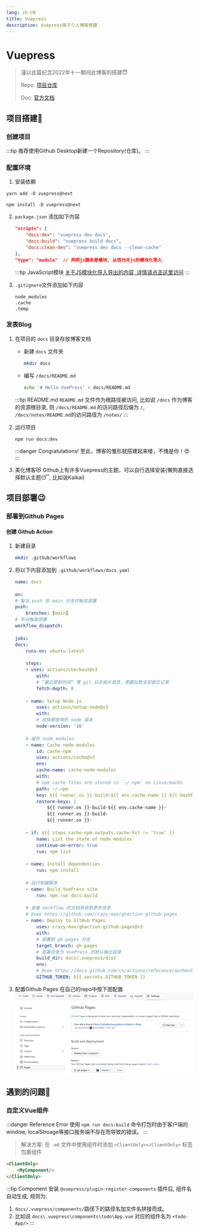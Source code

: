 ```yaml
---
lang: zh-CN
title: Vuepress
description: Vuepress用于个人博客搭建
---
```


# Vuepress

> 谨以此篇纪念2022年十一期间此博客的搭建😇
> 
> Repo: [项目仓库](https://github.com/vuepress/vuepress-next)
>
> Doc: [官方文档](https://v2.vuepress.vuejs.org/zh/)

## 项目搭建:slightly_smiling_face:

### 创建项目

:::tip
推荐使用Github Desktop新建一个Repository(仓库)。
:::

### 配置环境

1. 安装依赖

<CodeGroup>
<CodeGroupItem title="YARN">

```bash:no-line-numbers
yarn add -D vuepress@next
```

</CodeGroupItem>

<CodeGroupItem title="NPM" active>

```bash:no-line-numbers
npm install -D vuepress@next
```

</CodeGroupItem>
</CodeGroup>

2. `package.json` 添加如下内容

    ```json
    "scripts": {
        "docs:dev": "vuepress dev docs",
        "docs:build": "vuepress build docs",
        "docs:clean-dev": "vuepress dev docs --clean-cache"
    },
    "type": "module"  // 声明js脚本是模块, 从而允许js的模块化导入
    ```
    :::tip JavaScript模块 
    [关于JS模块化导入导出的内容, 详情请点击这里访问](https://developer.mozilla.org/zh-CN/docs/Web/JavaScript/Guide/Modules)
    :::

3. `.gitignore`文件添加如下内容

    ```gitignore
    node_modules
    .cache
    .temp
    ```

### 发表Blog

1. 在项目的 `docs` 目录存放博客文档
    + 新建 `docs` 文件夹
        ```sh
        mkdir docs
        ```
    + 编写 `/docs/README.md`
        ```sh
        echo '# Hello VuePress' > docs/README.md
        ```

    :::tip README.md
    `README.md` 文件作为根路径被访问,
    比如说 `/docs` 作为博客的资源根目录, 则 `/docs/README.md` 的访问路径后缀为 `/`, 
    `/docs/notes/README.md`的访问路径为 `/notes/`
    :::

2. 运行项目
    ```bash:no-line-numbers
    npm run docs:dev
    ```
    :::danger Congratulations!
    至此，博客的雏形就搭建起来喽，不愧是你！:heart_eyes:
    :::

3. 美化博客:heart_eyes_cat:
    Github上有许多Vuepress的主题，可以自行选择安装(懒狗直接选择默认主题:sleeping:, 比如说Kaikai)

## 项目部署:wink:
### 部署到Github Pages

#### 创建 Github Action

1. 新建目录
    ```bash
    mkdir .github/workflows
    ```
2. 将以下内容添加到 `.github/workflows/docs.yaml`
    ```yaml
    name: docs

    on:
    # 每当 push 到 main 分支时触发部署
    push:
        branches: [main]
    # 手动触发部署
    workflow_dispatch:

    jobs:
    docs:
        runs-on: ubuntu-latest

        steps:
        - uses: actions/checkout@v3
            with:
            # “最近更新时间” 等 git 日志相关信息，需要拉取全部提交记录
            fetch-depth: 0

        - name: Setup Node.js
            uses: actions/setup-node@v3
            with:
            # 选择要使用的 node 版本
            node-version: '16'

        # 缓存 node_modules
        - name: Cache node modules
            id: cache-npm
            uses: actions/cache@v3
            env:
            cache-name: cache-node-modules
            with:
            # npm cache files are stored in `~/.npm` on Linux/macOS
            path: ~/.npm
            key: ${{ runner.os }}-build-${{ env.cache-name }}-${{ hashFiles('**/package-lock.json') }}
            restore-keys: |
                ${{ runner.os }}-build-${{ env.cache-name }}-
                ${{ runner.os }}-build-
                ${{ runner.os }}-

        - if: ${{ steps.cache-npm.outputs.cache-hit != 'true' }}
            name: List the state of node modules
            continue-on-error: true
            run: npm list

        - name: Install dependencies
            run: npm install

        # 运行构建脚本
        - name: Build VuePress site
            run: npm run docs:build

        # 查看 workflow 的文档来获取更多信息
        # @see https://github.com/crazy-max/ghaction-github-pages
        - name: Deploy to GitHub Pages
            uses: crazy-max/ghaction-github-pages@v3
            with:
            # 部署到 gh-pages 分支
            target_branch: gh-pages
            # 部署目录为 VuePress 的默认输出目录
            build_dir: docs/.vuepress/dist
            env:
            # @see https://docs.github.com/cn/actions/reference/authentication-in-a-workflow#about-the-github_token-secret
            GITHUB_TOKEN: ${{ secrets.GITHUB_TOKEN }}
    ```
3. 配置Github Pages
    在自己的repo中按下图配置
    ![GitHub Pages](\images\tools\Vuepress\GithubPages.png)

## 遇到的问题:lying_face:

### 自定义Vue组件

:::danger Reference Error
使用 `npm run docs:build` 命令打包时由于客户端的window, localStroage等接口服务端不存在而导致的错误。
:::

> 解决方案: 在 `.md` 文件中使用组件时添加 `<ClientOnly></ClientOnly>` 标签包裹组件

```md
<ClientOnly>
    <MyComponent/>
</ClientOnly>
```

:::tip Component
安装 `@vuepress/plugin-register-components` 插件后, 组件名自动生成, 规则为:
1. `docs/.vuepress/components/`路径下的路径名加文件名拼接而成。
2. 比如说 `docs\.vuepress\components\todo\App.vue` 对应的组件名为 `<todo-App/>`
:::

